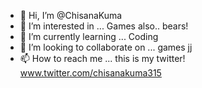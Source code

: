 - 👋 Hi, I’m @ChisanaKuma
- 👀 I’m interested in ... Games also.. bears!
- 🌱 I’m currently learning ... Coding
- 💞️ I’m looking to collaborate on ... games jj
- 📫 How to reach me ... this is my twitter! www.twitter.com/chisanakuma315

<!---
ChisanaKuma/ChisanaKuma is a ✨ special ✨ repository because its `README.md` (this file) appears on your GitHub profile.
You can click the Preview link to take a look at your changes.
--->
